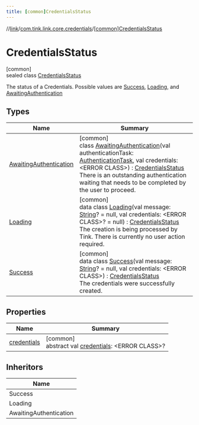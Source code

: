 ```yaml
---
title: [common]CredentialsStatus
---
```

//[link](../../../index.html)/[com.tink.link.core.credentials](../index.html)/[[common]CredentialsStatus](index.html)



# CredentialsStatus



[common]\
sealed class [CredentialsStatus](index.html)

The status of a Credentials. Possible values are [Success](-success/index.html), [Loading](-loading/index.html), and [AwaitingAuthentication](-awaiting-authentication/index.html)



## Types


| Name | Summary |
|---|---|
| [AwaitingAuthentication](-awaiting-authentication/index.html) | [common]<br>class [AwaitingAuthentication](-awaiting-authentication/index.html)(val authenticationTask: [AuthenticationTask](../../com.tink.link.authentication/[common]-authentication-task/index.html), val credentials: &lt;ERROR CLASS&gt;) : [CredentialsStatus](index.html)<br>There is an outstanding authentication waiting that needs to be completed by the user to proceed. |
| [Loading](-loading/index.html) | [common]<br>data class [Loading](-loading/index.html)(val message: [String](https://kotlinlang.org/api/latest/jvm/stdlib/kotlin/-string/index.html)? = null, val credentials: &lt;ERROR CLASS&gt;? = null) : [CredentialsStatus](index.html)<br>The creation is being processed by Tink. There is currently no user action required. |
| [Success](-success/index.html) | [common]<br>data class [Success](-success/index.html)(val message: [String](https://kotlinlang.org/api/latest/jvm/stdlib/kotlin/-string/index.html)? = null, val credentials: &lt;ERROR CLASS&gt;) : [CredentialsStatus](index.html)<br>The credentials were successfully created. |


## Properties


| Name | Summary |
|---|---|
| [credentials](credentials.html) | [common]<br>abstract val [credentials](credentials.html): &lt;ERROR CLASS&gt;? |


## Inheritors


| Name |
|---|
| Success |
| Loading |
| AwaitingAuthentication |

